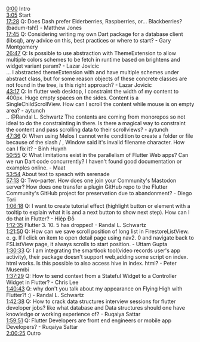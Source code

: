 [0:00](https://www.youtube.com/watch?v=TsDAdHavGGo&t=0m00s) Intro  
[3:05](https://www.youtube.com/watch?v=TsDAdHavGGo&t=3m05s) Start  
[17:28](https://www.youtube.com/watch?v=TsDAdHavGGo&t=17m28s) Q: Does Dash prefer Elderberries, Raspberries, or... Blackberries? (badum-tsh!) - Matthew Jones  
[17:45](https://www.youtube.com/watch?v=TsDAdHavGGo&t=17m45s) Q: Considering writing my own Dart package for a database client (libsql), any advice on this, best practices or where to start? - Gary Montgomery  
[26:47](https://www.youtube.com/watch?v=TsDAdHavGGo&t=26m47s) Q: Is possible to use abstraction with ThemeExtension to allow multiple colors schemes to be fetch in runtime based on brightens and widget variant param? - Lazar Jovicic  
... I abstracted themeExtension with and have multiple schemes under abstract class, but for some reason objects of these concrete classes are not found in the tree, is this right approach? - Lazar Jovicic  
[43:17](https://www.youtube.com/watch?v=TsDAdHavGGo&t=43m17s) Q: In flutter web desktop, I constraint the width of my content to 400px. Huge empty spaces on the sides. Content is a SingleChildScrollView. How can I scroll the content while mouse is on empty area? - aytunch  
.. @Randal L. Schwartz The contents are coming from monorepos so not ideal to do the constrainting in there. Is there a magical way to constraint the content and pass scrolling data to their scrollviews? - aytunch  
[47:36](https://www.youtube.com/watch?v=TsDAdHavGGo&t=47m36s) Q: When using Melos I cannot write condition to create a folder or file because of the slash / , Window said it's invalid filename character. How can I fix it? - Binh Huynh  
[50:55](https://www.youtube.com/watch?v=TsDAdHavGGo&t=50m55s) Q: What limitations exist in the parallelism of Flutter Web apps? Can we run Dart code concurrently? I haven't found good documentation or examples online. - Maat  
[53:54](https://www.youtube.com/watch?v=TsDAdHavGGo&t=53m54s) About text to speach with serenade  
[57:13](https://www.youtube.com/watch?v=TsDAdHavGGo&t=57m13s) Q: Two-parter. How does one join your Community's Mastodon server? How does one transfer a plugin GitHub repo to the Flutter Community's GitHub project for preservation due to abandonment? - Diego Tori  
[1:06:18](https://www.youtube.com/watch?v=TsDAdHavGGo&t=1h06m18s) Q: I want to create tutorial effect (highlight button or element with a tooltip to explain what it is and a next button to show next step). How can I do that in Flutter? - Hiệp Đỗ  
[1:12:35](https://www.youtube.com/watch?v=TsDAdHavGGo&t=1h12m35s) Flutter 3. 10. 5 has dropped! - Randal L. Schwartz  
[1:21:50](https://www.youtube.com/watch?v=TsDAdHavGGo&t=1h21m50s) Q: How can we save scroll position of long list in FirestoreListView. e. g. If I click on item to open detail page using nav2. 0 and navigate back to FSListView page, it always scrolls to start position. - Uttam Gupta  
[1:30:33](https://www.youtube.com/watch?v=TsDAdHavGGo&t=1h30m33s) Q: I am integrating the smartlook tool(video records user's app activity), their package doesn't support web,adding some script on index. html works. Is this possible to also access hive in index. html? - Peter Musembi  
[1:37:29](https://www.youtube.com/watch?v=TsDAdHavGGo&t=1h37m29s) Q: How to send context from a Stateful Widget to a Controller Widget in Flutter? - Chris Lee  
[1:40:43](https://www.youtube.com/watch?v=TsDAdHavGGo&t=1h40m43s) Q: why don't you talk about my appearance on Flying High with Flutter?! :) - Randal L. Schwartz  
[1:42:38](https://www.youtube.com/watch?v=TsDAdHavGGo&t=1h42m38s) Q: How to crack data structures interview sessions for flutter developer jobs? like what database and Data structures should one have knowledge or working experience of? - Ruqaiya Sattar  
[1:59:51](https://www.youtube.com/watch?v=TsDAdHavGGo&t=1h59m51s) Q: Flutter Developers are front end engineers or mobile app Developers? - Ruqaiya Sattar  
[2:00:25](https://www.youtube.com/watch?v=TsDAdHavGGo&t=2h00m25s) Outro  
